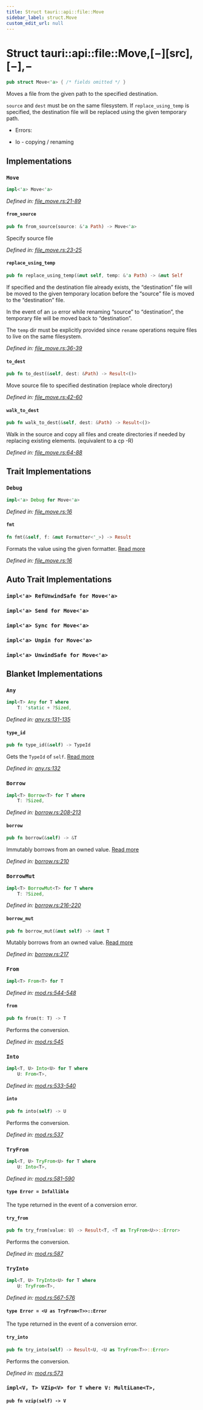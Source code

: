 ```yaml
---
title: Struct tauri::api::file::Move
sidebar_label: struct.Move
custom_edit_url: null
---
```


# Struct tauri::api::file::Move,\[−]\[src],\[−],−

```rs
pub struct Move<'a> { /* fields omitted */ }
```

Moves a file from the given path to the specified destination.

`source` and `dest` must be on the same filesystem. If `replace_using_temp` is specified, the destination file will be replaced using the given temporary path.

-   Errors:

-   Io - copying / renaming

## Implementations

### `Move`

```rs
impl<'a> Move<'a>
```

_Defined in: [file_move.rs:21-89](https://github.com/https://blob/710a4f9/core/tauri/src/../../api/file/file_move.rs#L21-89)_

#### `from_source`

```rs
pub fn from_source(source: &'a Path) -> Move<'a>
```

Specify source file

_Defined in: [file_move.rs:23-25](https://github.com/https://blob/710a4f9/core/tauri/src/../../api/file/file_move.rs#L23-25)_

#### `replace_using_temp`

```rs
pub fn replace_using_temp(&mut self, temp: &'a Path) -> &mut Self
```

If specified and the destination file already exists, the “destination” file will be moved to the given temporary location before the “source” file is moved to the “destination” file.

In the event of an `io` error while renaming “source” to “destination”, the temporary file will be moved back to “destination”.

The `temp` dir must be explicitly provided since `rename` operations require files to live on the same filesystem.

_Defined in: [file_move.rs:36-39](https://github.com/https://blob/710a4f9/core/tauri/src/../../api/file/file_move.rs#L36-39)_

#### `to_dest`

```rs
pub fn to_dest(&self, dest: &Path) -> Result<()>
```

Move source file to specified destination (replace whole directory)

_Defined in: [file_move.rs:42-60](https://github.com/https://blob/710a4f9/core/tauri/src/../../api/file/file_move.rs#L42-60)_

#### `walk_to_dest`

```rs
pub fn walk_to_dest(&self, dest: &Path) -> Result<()>
```

Walk in the source and copy all files and create directories if needed by replacing existing elements. (equivalent to a cp -R)

_Defined in: [file_move.rs:64-88](https://github.com/https://blob/710a4f9/core/tauri/src/../../api/file/file_move.rs#L64-88)_

## Trait Implementations

### `Debug`

```rs
impl<'a> Debug for Move<'a>
```

_Defined in: [file_move.rs:16](https://github.com/https://blob/710a4f9/core/tauri/src/../../api/file/file_move.rs#L16)_

#### `fmt`

```rs
fn fmt(&self, f: &mut Formatter<'_>) -> Result
```

Formats the value using the given formatter. [Read more](https://doc.rust-lang.org/nightly/core/fmt/trait.Debug.html#tymethod.fmt)

_Defined in: [file_move.rs:16](https://github.com/https://blob/710a4f9/core/tauri/src/../../api/file/file_move.rs#L16)_

## Auto Trait Implementations

### `impl<'a> RefUnwindSafe for Move<'a>`

### `impl<'a> Send for Move<'a>`

### `impl<'a> Sync for Move<'a>`

### `impl<'a> Unpin for Move<'a>`

### `impl<'a> UnwindSafe for Move<'a>`

## Blanket Implementations

### `Any`

```rs
impl<T> Any for T where
    T: 'static + ?Sized, 
```

_Defined in: [any.rs:131-135](https://github.com/https://blob/710a4f9/core/tauri/src/https://doc.rust-lang.org/nightly/src/core/any.rs#L131-135)_

#### `type_id`

```rs
pub fn type_id(&self) -> TypeId
```

Gets the `TypeId` of `self`. [Read more](https://doc.rust-lang.org/nightly/core/any/trait.Any.html#tymethod.type_id)

_Defined in: [any.rs:132](https://github.com/https://blob/710a4f9/core/tauri/src/https://doc.rust-lang.org/nightly/src/core/any.rs#L132)_

### `Borrow`

```rs
impl<T> Borrow<T> for T where
    T: ?Sized, 
```

_Defined in: [borrow.rs:208-213](https://github.com/https://blob/710a4f9/core/tauri/src/https://doc.rust-lang.org/nightly/src/core/borrow.rs#L208-213)_

#### `borrow`

```rs
pub fn borrow(&self) -> &T
```

Immutably borrows from an owned value. [Read more](https://doc.rust-lang.org/nightly/core/borrow/trait.Borrow.html#tymethod.borrow)

_Defined in: [borrow.rs:210](https://github.com/https://blob/710a4f9/core/tauri/src/https://doc.rust-lang.org/nightly/src/core/borrow.rs#L210)_

### `BorrowMut`

```rs
impl<T> BorrowMut<T> for T where
    T: ?Sized, 
```

_Defined in: [borrow.rs:216-220](https://github.com/https://blob/710a4f9/core/tauri/src/https://doc.rust-lang.org/nightly/src/core/borrow.rs#L216-220)_

#### `borrow_mut`

```rs
pub fn borrow_mut(&mut self) -> &mut T
```

Mutably borrows from an owned value. [Read more](https://doc.rust-lang.org/nightly/core/borrow/trait.BorrowMut.html#tymethod.borrow_mut)

_Defined in: [borrow.rs:217](https://github.com/https://blob/710a4f9/core/tauri/src/https://doc.rust-lang.org/nightly/src/core/borrow.rs#L217)_

### `From`

```rs
impl<T> From<T> for T
```

_Defined in: [mod.rs:544-548](https://github.com/https://blob/710a4f9/core/tauri/src/https://doc.rust-lang.org/nightly/src/core/convert/mod.rs#L544-548)_

#### `from`

```rs
pub fn from(t: T) -> T
```

Performs the conversion.

_Defined in: [mod.rs:545](https://github.com/https://blob/710a4f9/core/tauri/src/https://doc.rust-lang.org/nightly/src/core/convert/mod.rs#L545)_

### `Into`

```rs
impl<T, U> Into<U> for T where
    U: From<T>, 
```

_Defined in: [mod.rs:533-540](https://github.com/https://blob/710a4f9/core/tauri/src/https://doc.rust-lang.org/nightly/src/core/convert/mod.rs#L533-540)_

#### `into`

```rs
pub fn into(self) -> U
```

Performs the conversion.

_Defined in: [mod.rs:537](https://github.com/https://blob/710a4f9/core/tauri/src/https://doc.rust-lang.org/nightly/src/core/convert/mod.rs#L537)_

### `TryFrom`

```rs
impl<T, U> TryFrom<U> for T where
    U: Into<T>, 
```

_Defined in: [mod.rs:581-590](https://github.com/https://blob/710a4f9/core/tauri/src/https://doc.rust-lang.org/nightly/src/core/convert/mod.rs#L581-590)_

#### `type Error = Infallible`

The type returned in the event of a conversion error.

#### `try_from`

```rs
pub fn try_from(value: U) -> Result<T, <T as TryFrom<U>>::Error>
```

Performs the conversion.

_Defined in: [mod.rs:587](https://github.com/https://blob/710a4f9/core/tauri/src/https://doc.rust-lang.org/nightly/src/core/convert/mod.rs#L587)_

### `TryInto`

```rs
impl<T, U> TryInto<U> for T where
    U: TryFrom<T>, 
```

_Defined in: [mod.rs:567-576](https://github.com/https://blob/710a4f9/core/tauri/src/https://doc.rust-lang.org/nightly/src/core/convert/mod.rs#L567-576)_

#### `type Error = <U as TryFrom<T>>::Error`

The type returned in the event of a conversion error.

#### `try_into`

```rs
pub fn try_into(self) -> Result<U, <U as TryFrom<T>>::Error>
```

Performs the conversion.

_Defined in: [mod.rs:573](https://github.com/https://blob/710a4f9/core/tauri/src/https://doc.rust-lang.org/nightly/src/core/convert/mod.rs#L573)_

### `impl<V, T> VZip<V> for T where V: MultiLane<T>,`

#### `pub fn vzip(self) -> V`

